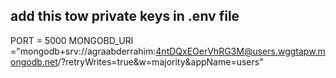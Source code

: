 ## add this tow private keys  in .env file 
PORT = 5000
MONGOBD_URI ="mongodb+srv://agraabderrahim:4ntDQxEOerVhRG3M@users.wggtapw.mongodb.net/?retryWrites=true&w=majority&appName=users"
